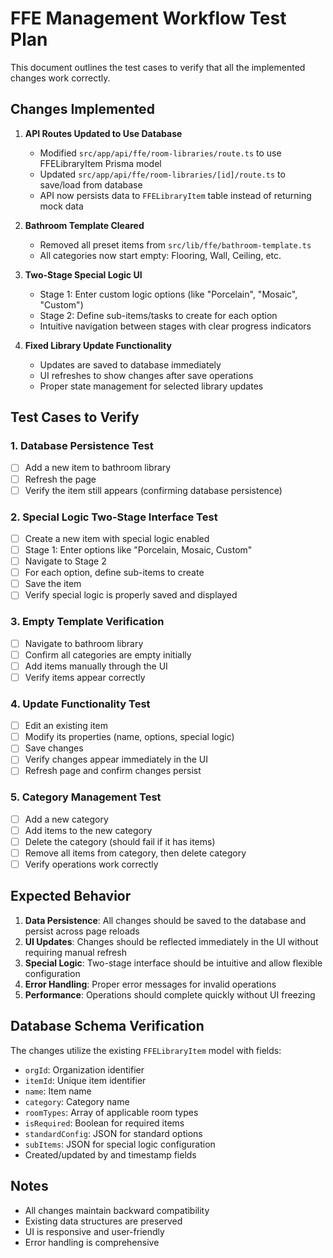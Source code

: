 # FFE Management Workflow Test Plan

This document outlines the test cases to verify that all the implemented changes work correctly.

## Changes Implemented

1. **API Routes Updated to Use Database**
   - Modified `src/app/api/ffe/room-libraries/route.ts` to use FFELibraryItem Prisma model
   - Updated `src/app/api/ffe/room-libraries/[id]/route.ts` to save/load from database
   - API now persists data to `FFELibraryItem` table instead of returning mock data

2. **Bathroom Template Cleared**
   - Removed all preset items from `src/lib/ffe/bathroom-template.ts`
   - All categories now start empty: Flooring, Wall, Ceiling, etc.

3. **Two-Stage Special Logic UI**
   - Stage 1: Enter custom logic options (like "Porcelain", "Mosaic", "Custom")
   - Stage 2: Define sub-items/tasks to create for each option
   - Intuitive navigation between stages with clear progress indicators

4. **Fixed Library Update Functionality**
   - Updates are saved to database immediately
   - UI refreshes to show changes after save operations
   - Proper state management for selected library updates

## Test Cases to Verify

### 1. Database Persistence Test
- [ ] Add a new item to bathroom library
- [ ] Refresh the page
- [ ] Verify the item still appears (confirming database persistence)

### 2. Special Logic Two-Stage Interface Test
- [ ] Create a new item with special logic enabled
- [ ] Stage 1: Enter options like "Porcelain, Mosaic, Custom"
- [ ] Navigate to Stage 2
- [ ] For each option, define sub-items to create
- [ ] Save the item
- [ ] Verify special logic is properly saved and displayed

### 3. Empty Template Verification
- [ ] Navigate to bathroom library
- [ ] Confirm all categories are empty initially
- [ ] Add items manually through the UI
- [ ] Verify items appear correctly

### 4. Update Functionality Test
- [ ] Edit an existing item
- [ ] Modify its properties (name, options, special logic)
- [ ] Save changes
- [ ] Verify changes appear immediately in the UI
- [ ] Refresh page and confirm changes persist

### 5. Category Management Test
- [ ] Add a new category
- [ ] Add items to the new category
- [ ] Delete the category (should fail if it has items)
- [ ] Remove all items from category, then delete category
- [ ] Verify operations work correctly

## Expected Behavior

1. **Data Persistence**: All changes should be saved to the database and persist across page reloads
2. **UI Updates**: Changes should be reflected immediately in the UI without requiring manual refresh
3. **Special Logic**: Two-stage interface should be intuitive and allow flexible configuration
4. **Error Handling**: Proper error messages for invalid operations
5. **Performance**: Operations should complete quickly without UI freezing

## Database Schema Verification

The changes utilize the existing `FFELibraryItem` model with fields:
- `orgId`: Organization identifier
- `itemId`: Unique item identifier
- `name`: Item name
- `category`: Category name
- `roomTypes`: Array of applicable room types
- `isRequired`: Boolean for required items
- `standardConfig`: JSON for standard options
- `subItems`: JSON for special logic configuration
- Created/updated by and timestamp fields

## Notes

- All changes maintain backward compatibility
- Existing data structures are preserved
- UI is responsive and user-friendly
- Error handling is comprehensive